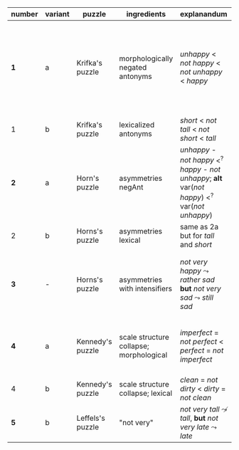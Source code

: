number | variant | puzzle | ingredients | explanandum | modeling
--- | --- | --- | --- | --- | ---
**1** | a | Krifka's puzzle | morphologically negated antonyms | *unhappy* < *not happy* < *not unhappy* < *happy* | RSA for gradable adjectives with compositional negation (fuzzy logic) and free $\theta_{\text{unhappy}}$ and $\theta_{\text{happy}}$
1 | b | Krifka's puzzle | lexicalized antonyms | *short* < *not tall* < *not short* < *tall* | same as 1a
**2** | a | Horn's puzzle | asymmetries negAnt | *unhappy* - *not happy* $<^?$ *happy* - *not unhappy*; **alt** var(*not happy*) $<^?$ var(*not unhappy*) | ? same as 1 but with politeness ?
2 | b | Horns's puzzle | asymmetries lexical | same as 2a but for *tall* and *short* | same as 2a
**3** | - | Horns's puzzle | asymmetries with intensifiers | *not very happy* $\leadsto$ *rather sad* **but**  *not very sad* $\leadsto$ *still sad*| politeness for asymetry; $[\![\text{very A}]\!] = \theta_A + x$ or $[\![\text{very A}]\!] = \theta_A$ but more costly
**4** | a | Kennedy's puzzle | scale structure collapse; morphological | *imperfect* = *not perfect* < *perfect* = *not imperfect* | single $\theta$ (free or fixed); or like in 1 but with different priors e.g., $d \sim Beta(1,10)$
4 | b | Kennedy's puzzle | scale structure collapse; lexical | *clean* = *not dirty* < *dirty* = *not clean* | same as 4a
**5** | b | Leffels's puzzle | "not very" | *not very tall* $\not\leadsto$ *tall*, **but** *not very late* $\leadsto$ *late* | ? combine 3 and 4 ?